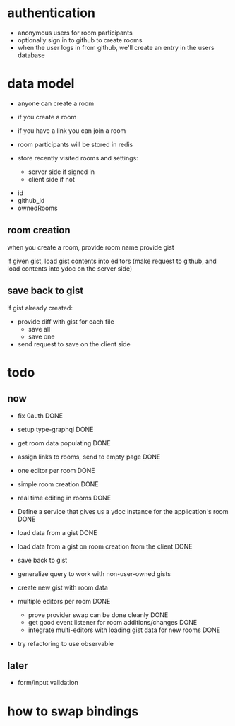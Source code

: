 # authentication

- anonymous users for room participants
- optionally sign in to github to create rooms
- when the user logs in from github, we'll create an entry in the users database

# data model

- anyone can create a room
- if you create a room

- if you have a link you can join a room

- room participants will be stored in redis

- store recently visited rooms and settings:

  - server side if signed in
  - client side if not

* id
* github_id
* ownedRooms

## room creation

when you create a room,
provide room name
provide gist

if given gist, load gist contents into editors
(make request to github, and load contents into ydoc on the server side)

## save back to gist

if gist already created:

- provide diff with gist for each file
  - save all
  - save one
- send request to save on the client side

# todo

## now

- fix 0auth DONE
- setup type-graphql DONE
- get room data populating DONE

- assign links to rooms, send to empty page DONE
- one editor per room DONE

- simple room creation DONE
- real time editing in rooms DONE

- Define a service that gives us a ydoc instance for the application's room DONE

- load data from a gist DONE
- load data from a gist on room creation from the client DONE
- save back to gist
- generalize query to work with non-user-owned gists
- create new gist with room data

- multiple editors per room DONE

  - prove provider swap can be done cleanly DONE
  - get good event listener for room additions/changes DONE
  - integrate multi-editors with loading gist data for new rooms DONE

- try refactoring to use observable

## later

- form/input validation

# how to swap bindings

